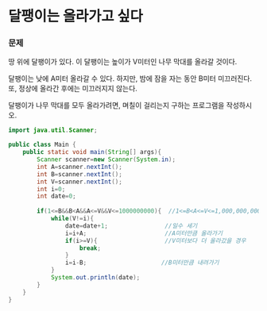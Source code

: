# 달팽이는 올라가고 싶다

### 문제

땅 위에 달팽이가 있다. 이 달팽이는 높이가 V미터인 나무 막대를 올라갈 것이다.

달팽이는 낮에 A미터 올라갈 수 있다. 하지만, 밤에 잠을 자는 동안 B미터 미끄러진다. 또, 정상에 올라간 후에는 미끄러지지 않는다.

달팽이가 나무 막대를 모두 올라가려면, 며칠이 걸리는지 구하는 프로그램을 작성하시오.

```java
import java.util.Scanner;

public class Main {
	public static void main(String[] args){
		Scanner scanner=new Scanner(System.in);
		int A=scanner.nextInt();
		int B=scanner.nextInt();
		int V=scanner.nextInt();
		int i=0;
		int date=0;
		
		if(1<=B&&B<A&&A<=V&&V<=1000000000){  //1<=B<A<=V<=1,000,000,000
			while(V!=i){
				date=date+1;                //일수 세기
				i=i+A;                      //A미터만큼 올라가기
				if(i>=V){                   //V미터보다 더 올라갔을 경우
					break;
				}
				i=i-B;				       //B미터만큼 내려가기
			}
			System.out.println(date);
		}
	}
}
```

